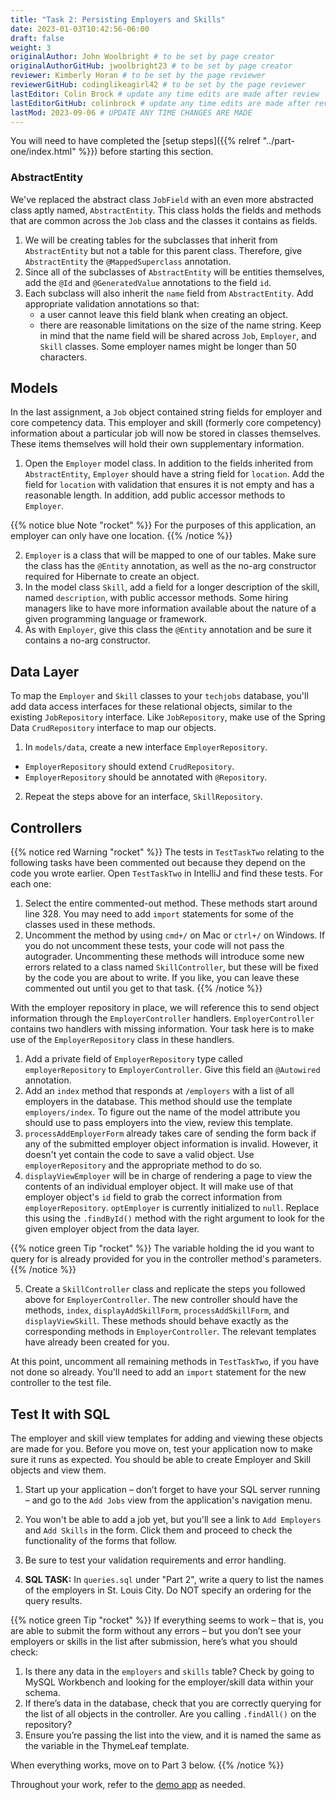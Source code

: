 ```yaml
---
title: "Task 2: Persisting Employers and Skills"
date: 2023-01-03T10:42:56-06:00
draft: false
weight: 3
originalAuthor: John Woolbright # to be set by page creator
originalAuthorGitHub: jwoolbright23 # to be set by page creator
reviewer: Kimberly Horan # to be set by the page reviewer
reviewerGitHub: codinglikeagirl42 # to be set by the page reviewer
lastEditor: Colin Brock # update any time edits are made after review
lastEditorGitHub: colinbrock # update any time edits are made after review
lastMod: 2023-09-06 # UPDATE ANY TIME CHANGES ARE MADE
---
```


You will need to have completed the [setup steps]({{% relref "../part-one/index.html" %}}) before starting this
section.

### AbstractEntity

We've replaced the abstract class `JobField` with an even more abstracted class aptly named,
`AbstractEntity`. This class holds the fields and methods that are common across the `Job` class
and the classes it contains as fields.

1. We will be creating tables for the subclasses that inherit from `AbstractEntity` but not a table for this parent class. Therefore, give `AbstractEntity` the `@MappedSuperclass` annotation.
1. Since all of the subclasses of `AbstractEntity` will be entities themselves, add the `@Id` and `@GeneratedValue` annotations to the field `id`.
1. Each subclass will also inherit the `name` field from `AbstractEntity`. Add appropriate validation annotations so that:
    - a user cannot leave this field blank when creating an object.
    - there are reasonable limitations on the size of the name string. Keep in mind that the name field will be shared across `Job`, `Employer`, and `Skill` classes. Some employer names might be longer than 50 characters.

## Models

In the last assignment, a `Job` object contained string fields for employer and core competency data. This employer
and skill (formerly core competency) information about a particular job will now be stored in classes themselves.
These items themselves will hold their own supplementary information.

1. Open the `Employer` model class. In addition to the fields inherited from `AbstractEntity`, `Employer` should have a string field for `location`. Add the field for `location` with validation that ensures it is not empty and has a reasonable length. In addition, add public accessor methods to `Employer`.

{{% notice blue Note "rocket" %}}
For the purposes of this application, an employer can only have one location.
{{% /notice %}}

2. `Employer` is a class that will be mapped to one of our tables. Make sure the class has the `@Entity` annotation, as well as the no-arg constructor required for Hibernate to create an object.
3. In the model class `Skill`, add a field for a longer description of the skill, named `description`, with public accessor methods. Some hiring managers like to have more information available about the nature of a given programming language or framework.
4. As with `Employer`, give this class the `@Entity` annotation and be sure it contains a no-arg constructor.

## Data Layer

To map the `Employer` and `Skill` classes to your `techjobs` database, you'll add data access interfaces for these relational
objects, similar to the existing `JobRepository` interface. Like `JobRepository`, make use of the Spring Data `CrudRepository` interface to map our objects.

1. In `models/data`, create a new interface `EmployerRepository`.
- `EmployerRepository` should extend `CrudRepository`.
- `EmployerRepository` should be annotated with `@Repository`.
2. Repeat the steps above for an interface, `SkillRepository`.

## Controllers

{{% notice red Warning "rocket" %}}
The tests in `TestTaskTwo` relating to the following tasks have been commented out because they depend on the code you wrote earlier. Open `TestTaskTwo` in IntelliJ and find these tests. For each one:
1. Select the entire commented-out method. These methods start around line 328. You may need to add `import` statements for some of the classes used in these methods.
2. Uncomment the method by using `cmd+/` on Mac or `ctrl+/` on Windows. If you do not uncomment these tests, your code will not pass the autograder. Uncommenting these methods will introduce some new errors related to a class named `SkillController`, but these will be fixed by the code you are about to write. If you like, you can leave these commented out until you get to that task.
{{% /notice %}}


With the employer repository in place, we will reference this to send object information through
the `EmployerController` handlers. `EmployerController` contains two handlers with missing
information. Your task here is to make use of the `EmployerRepository` class in these handlers.

1. Add a private field of `EmployerRepository` type called `employerRepository` to `EmployerController`. Give this field an `@Autowired` annotation.
2. Add an `index` method that responds at `/employers` with a list of all employers in the database. This method should use the template `employers/index`. To figure out the name of the model attribute you should use to pass employers into the view, review this template.
3. `processAddEmployerForm` already takes care of sending the form back if any of the submitted employer object information is invalid. However, it doesn't yet contain the code to save a valid object. Use `employerRepository` and the appropriate method to do so.
4. `displayViewEmployer` will be in charge of rendering a page to view the contents of an individual employer object. It will make use of that employer object's `id` field to grab the correct information from `employerRepository`. `optEmployer` is currently initialized to `null`. Replace this using the `.findById()` method with the right argument to look for the given employer object from the data layer.

{{% notice green Tip "rocket" %}}
The variable holding the id you want to query for is already provided for you in the controller method's parameters.
{{% /notice %}}

5. Create a `SkillController` class and replicate the steps you followed above for `EmployerController`. The new controller should have the methods, `index`, `displayAddSkillForm`, `processAddSkillForm`, and `displayViewSkill`. These methods should behave exactly as the corresponding methods in `EmployerController`. The relevant templates have already been created for you.

At this point, uncomment all remaining methods in `TestTaskTwo`, if you have not done so already. You'll need to add an `import` statement for the new controller to the test file.

## Test It with SQL

The employer and skill view templates for adding and viewing these objects are made for you. Before you move on,
test your application now to make sure it runs as expected. You should be able to create Employer and Skill objects
and view them.

1. Start up your application – don’t forget to have your SQL server running – and go to the `Add Jobs` view from the application's navigation menu.
2. You won't be able to add a job yet, but you'll see a link to `Add Employers` and `Add Skills` in the form. Click them and proceed to check the functionality of the forms that follow.
3. Be sure to test your validation requirements and error handling.

4. **SQL TASK:** In `queries.sql` under "Part 2", write a query to list the names of the employers in St. Louis City. Do NOT specify an ordering for the query results. 

{{% notice green Tip "rocket" %}}
If everything seems to work – that is, you are able to submit the form without any errors – but you don’t see your employers or skills in the list after submission, here’s what you should check:
1. Is there any data in the `employers` and `skills` table? Check by going to MySQL Workbench and looking for the employer/skill data within your schema.
2. If there’s data in the database, check that you are correctly querying for the list of all objects in the controller. Are you calling `.findAll()` on the repository?
3. Ensure you’re passing the list into the view, and it is named the same as the variable in the ThymeLeaf template.

When everything works, move on to Part 3 below.
{{% /notice %}}

Throughout your work, refer to the [demo app](https://techjobs-persistent.launchcodetechnicaltraining.org/) as needed.